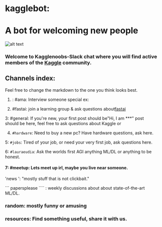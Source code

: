 #             kagglebot:
A bot for welcoming new people
=======================
![alt text](https://raw.githubusercontent.com//kagglebot/branch/img/knoobs.png)

### Welcome to Kagglenoobs-Slack chat where you will find active members of the  [Kaggle](https://www.kaggle.com) community.

## Channels index: 

Feel free to change the markdown to the one you think looks best.

1. : #ama: Interview someone special
ex: 

2. #fastai: join a learning group & ask questions about[fastai](fast.ai)

3: #general: If you're new, your first post should be"Hi, I am ***" post should be here, feel free to ask questions about Kaggle or 

4. ``#hardware``: Need to buy a new pc? Have hardware questions, ask here.

5: `#jobs`: Tired of your job, or need your very first job, ask questions here.

6: ```#lauraeudia```: Ask the worlds first AGI anything ML/DL or anything to be honest.

#### 7: #meetup: Lets meet up irl, maybe you live near someone. 

'news ': "mostly stuff that is not clickbait."

``` papersplease ```` : weekly discussions about about state-of-the-art ML/DL. 

### random: mostly funny or amusing

### resources: Find something useful, share it with us.
